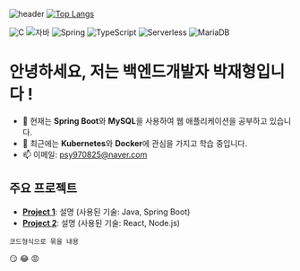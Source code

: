 ![header](https://capsule-render.vercel.app/api?type=egg&color=auto&height=300&section=header&text=깃허브%20특강&fontSize=90)
[![Top Langs](https://github-readme-stats.vercel.app/api/top-langs/?username=ParkJaeHyung00)](https://github.com/ParkJaeHyung00/github-readme-stats)

![C](https://img.shields.io/badge/-C-123456?style=flat-square&logo=C&logoColor=black)
![자바](https://img.shields.io/badge/-자바-007396?style=flat&logo=Java&logoColor=ffffff)
![Spring](https://img.shields.io/badge/-Spring-6DB33F?style=for-the-badge&logo=Spring&logoColor=white)
![TypeScript](https://img.shields.io/badge/-TypeScript-3178C6?style=flat-square&logo=TypeScript&logoColor=white)
![Serverless](https://img.shields.io/badge/-Serverless-FD5750?style=flat-square&logo=Serverless&logoColor=magenta)
![MariaDB](https://img.shields.io/badge/-MariaDB-1F305F?style=flat-square&logo=mariadb&logoColor=white)

# 안녕하세요, 저는 백엔드개발자 박재형입니다 !
- 🔭 현재는 **Spring Boot**와 **MySQL**을 사용하여 웹 애플리케이션을 공부하고 있습니다.
- 🌱 최근에는 **Kubernetes**와 **Docker**에 관심을 가지고 학습 중입니다.
- 📫 이메일: psy970825@naver.com



## 주요 프로젝트
- [**Project 1**](https://github.com/username/project1): 설명 (사용된 기술: Java, Spring Boot)
- [**Project 2**](https://github.com/username/project2): 설명 (사용된 기술: React, Node.js)

```
코드형식으로 묶을 내용
```
:smirk:
:joy:
:rage:



